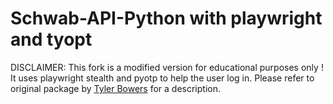 # Schwab-API-Python with playwright and tyopt
DISCLAIMER: This fork is a modified version for educational purposes only ! It uses playwright stealth and pyotp to help the user log in.
Please refer to original package by [Tyler Bowers](https://github.com/tylerebowers) for a description.
